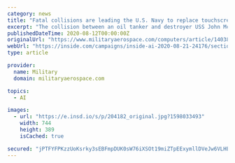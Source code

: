```yaml
---
category: news
title: "Fatal collisions are leading the U.S. Navy to replace touchscreens on ship bridges with manual controls"
excerpt: "The collision between an oil tanker and destroyer USS John McCain took place on August 2017. The investigation report states that the sailors in charge of the helm lost control that leads them to ..."
publishedDateTime: 2020-08-12T00:00:00Z
originalUrl: "https://www.militaryaerospace.com/computers/article/14038202/collision-touchscreen-ship"
webUrl: "https://inside.com/campaigns/inside-ai-2020-08-21-24176/sections/204182"
type: article

provider:
  name: Military
  domain: militaryaerospace.com

topics:
  - AI

images:
  - url: "https://e.insd.io/s/p/204182_original.jpg?1598033493"
    width: 744
    height: 389
    isCached: true

secured: "jPTFYFPKzzUoKsrky3sEBFmpDUK0sW76iXSOt19miZTpEExymllDVeJw6VLHET8VhNcOxrRBGUZF+ndwD/fk89B+dnEo/0witVC/4mmzDU/nc78HMJrXOC8JOLyi8WxKcafJP4BjjgRxEFsDf6FNCY+2WGmXc1QfovgD7EYTs2EHvhcSisI252rUQjmQFB/NRpXXeVZD7nQVCZ54/NRZ1dIVqKai/YVSgOfgFn6WYrAuHw84JMcg3hGqtxkWUQgHPmFTaMSVZx0Wnq0VLfIAz++cSAcCaPCtuYSdpKpyljzbzA57cnFW7P092//ExyNBO86DD8cTVlD/D1I+voIGm2/UFzHtuL2HtwVR9bqF2Ow=;2sVvHyOf7ePp1YchGn+yXQ=="
---
```



